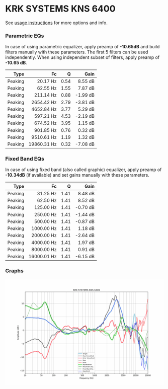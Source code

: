 # KRK SYSTEMS KNS 6400
See [usage instructions](https://github.com/jaakkopasanen/AutoEq#usage) for more options and info.

### Parametric EQs
In case of using parametric equalizer, apply preamp of **-10.65dB** and build filters manually
with these parameters. The first 5 filters can be used independently.
When using independent subset of filters, apply preamp of **-10.65 dB**.

| Type    | Fc          |    Q | Gain     |
|--------:|------------:|-----:|---------:|
| Peaking | 20.17 Hz    | 0.54 | 8.55 dB  |
| Peaking | 62.55 Hz    | 1.55 | 7.87 dB  |
| Peaking | 211.14 Hz   | 0.88 | -1.99 dB |
| Peaking | 2654.42 Hz  | 2.79 | -3.81 dB |
| Peaking | 4652.84 Hz  | 3.77 | 5.29 dB  |
| Peaking | 597.21 Hz   | 4.53 | -2.19 dB |
| Peaking | 674.52 Hz   | 3.95 | 1.15 dB  |
| Peaking | 901.85 Hz   | 0.76 | 0.32 dB  |
| Peaking | 9510.61 Hz  | 1.19 | 1.32 dB  |
| Peaking | 19860.31 Hz | 0.32 | -7.08 dB |

### Fixed Band EQs
In case of using fixed band (also called graphic) equalizer, apply preamp of **-10.34dB**
(if available) and set gains manually with these parameters.

| Type    | Fc          |    Q | Gain     |
|--------:|------------:|-----:|---------:|
| Peaking | 31.25 Hz    | 1.41 | 8.48 dB  |
| Peaking | 62.50 Hz    | 1.41 | 8.52 dB  |
| Peaking | 125.00 Hz   | 1.41 | -0.70 dB |
| Peaking | 250.00 Hz   | 1.41 | -1.44 dB |
| Peaking | 500.00 Hz   | 1.41 | -0.87 dB |
| Peaking | 1000.00 Hz  | 1.41 | 1.18 dB  |
| Peaking | 2000.00 Hz  | 1.41 | -2.64 dB |
| Peaking | 4000.00 Hz  | 1.41 | 1.97 dB  |
| Peaking | 8000.00 Hz  | 1.41 | 0.91 dB  |
| Peaking | 16000.01 Hz | 1.41 | -6.15 dB |

### Graphs
![](./KRK%20SYSTEMS%20KNS%206400.png)